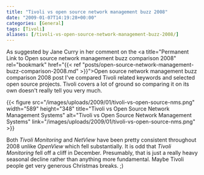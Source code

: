 ```yaml
---
title: "Tivoli vs open source network management buzz 2008"
date: "2009-01-07T14:19:28+00:00"
categories: [General]
tags: [Tivoli]
aliases: [/tivoli-vs-open-source-network-management-buzz-2008/]
---
```


As suggested by Jane Curry in her comment on the <a title="Permanent Link to Open source network management buzz comparison 2008" rel="bookmark" href="{{< ref "posts/open-source-network-management-buzz-comparison-2008.md" >}}">Open source network management buzz comparison 2008</a> post I've compared Tivoli related keywords and selected open source projects. Tivoli covers a lot of ground so comparing it on its own doesn't really tell you very much.

{{< figure src="/images/uploads/2009/01/tivoli-vs-open-source-nms.png" width="589" height="348" title="Tivoli vs Open Source Network Management Systems" alt="Tivoli vs Open Source Network Management Systems" link="/images/uploads/2009/01/tivoli-vs-open-source-nms.png" >}}

Both <em>Tivoli Monitoring</em> and <em>NetView</em> have been pretty consistent throughout 2008 unlike <em>OpenView</em> which fell substantially. It is odd that <em>Tivoli Monitoring</em> fell off a cliff in December. Presumably, that is just a really heavy seasonal decline rather than anything more fundamental. Maybe Tivoli people get very generous Christmas breaks. ;)
